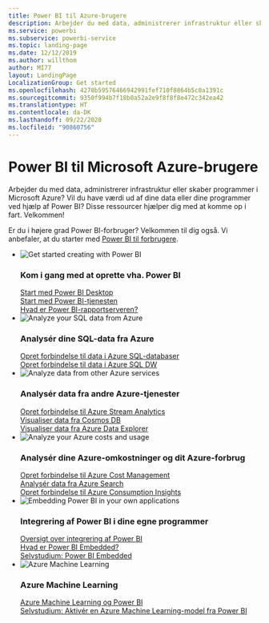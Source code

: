 ```yaml
---
title: Power BI til Azure-brugere
description: Arbejder du med data, administrerer infrastruktur eller skaber programmer i Microsoft Azure?
ms.service: powerbi
ms.subservice: powerbi-service
ms.topic: landing-page
ms.date: 12/12/2019
ms.author: willthom
author: MI77
layout: LandingPage
LocalizationGroup: Get started
ms.openlocfilehash: 4278b59576466942991fef710f8864b5c0a1391c
ms.sourcegitcommit: 9350f994b7f18b0a52a2e9f8f8f8e472c342ea42
ms.translationtype: HT
ms.contentlocale: da-DK
ms.lasthandoff: 09/22/2020
ms.locfileid: "90860756"
---
```

# <a name="power-bi-for-microsoft-azure-users"></a>Power BI til Microsoft Azure-brugere 

Arbejder du med data, administrerer infrastruktur eller skaber programmer i Microsoft Azure? Vil du have værdi ud af dine data eller dine programmer ved hjælp af Power BI? Disse ressourcer hjælper dig med at komme op i fart. Velkommen!

Er du i højere grad Power BI-forbruger? Velkommen til dig også. Vi anbefaler, at du starter med [Power BI til forbrugere](../consumer/index.yml).

<ul class="panelContent cardsF"> 
            <li> 
                  <div class="cardSize"> 
                        <div class="cardPadding"> 
                              <div class="card"> 
                                    <div class="cardImageOuter">
                                          <div class="cardImage">
                                                <img alt="Get started creating with Power BI" src="media/power-bi-creator-landing/power-bi-designer-get-started.svg" data-linktype="relative-path">
                                          </div>
                                    </div>
                                    <div class="cardText"> 
                                          <h3>Kom i gang med at oprette vha. Power BI</h3> 
                                          <p></p>
                                               <a href="../fundamentals/desktop-what-is-desktop.md">Start med Power BI Desktop</a><br/> 
                                               <a href="../fundamentals/power-bi-overview.md">Start med Power BI-tjenesten</a><br/> 
                                               <a href="../report-server/get-started.md">Hvad er Power BI-rapportserveren?</a>
                                    </div> 
                              </div> 
                        </div> 
                  </div> 
            </li>
            <li> 
                  <div class="cardSize"> 
                        <div class="cardPadding"> 
                              <div class="card"> 
                                    <div class="cardImageOuter">
                                          <div class="cardImage">
                                                <img alt="Analyze your SQL data from Azure" src="media/power-bi-creator-landing/power-bi-designer-transform-shape-data.svg" data-linktype="relative-path">
                                          </div>
                                    </div>
                                    <div class="cardText"> 
                                          <h3>Analysér dine SQL-data fra Azure</h3> 
                                          <p></p>
                                                <a href="service-azure-sql-database-with-direct-connect.md">Opret forbindelse til data i Azure SQL-databaser</a><br/> 
                                                <a href="service-azure-sql-data-warehouse-with-direct-connect.md">Opret forbindelse til data i Azure SQL DW</a> 
                                    </div> 
                              </div> 
                        </div> 
                  </div> 
            </li>
            <li> 
                  <div class="cardSize"> 
                        <div class="cardPadding"> 
                              <div class="card"> 
                                    <div class="cardImageOuter">
                                          <div class="cardImage">
                                                <img alt="Analyze data from other Azure services" src="media/power-bi-creator-landing/power-bi-designer-connect-data.svg" data-linktype="relative-path">
                                          </div>
                                    </div>
                                    <div class="cardText"> 
                                          <h3>Analysér data fra andre Azure-tjenester</h3> 
                                          <p></p>
                                                <a href="/azure/stream-analytics/stream-analytics-power-bi-dashboard">Opret forbindelse til Azure Stream Analytics</a><br/> 
                                                <a href="/azure/cosmos-db/powerbi-visualize">Visualiser data fra Cosmos DB</a><br/> 
                                                <a href="/azure/data-explorer/visualize-power-bi">Visualiser data fra Azure Data Explorer</a>
                                    </div> 
                              </div> 
                        </div> 
                  </div> 
            </li>
            <li> 
                  <div class="cardSize"> 
                        <div class="cardPadding"> 
                              <div class="card"> 
                                    <div class="cardImageOuter">
                                          <div class="cardImage">
                                                <img alt="Analyze your Azure costs and usage" src="media/power-bi-creator-landing/power-bi-designer-licensing.svg" data-linktype="relative-path">
                                          </div>
                                    </div>
                                    <div class="cardText"> 
                                          <h3>Analysér dine Azure-omkostninger og dit Azure-forbrug</h3> 
                                          <p></p>
                                                <a href="desktop-connect-azure-cost-management.md">Opret forbindelse til Azure Cost Management</a><br/> 
                                                <a href="service-connect-to-azure-search.md">Analysér data fra Azure Search</a><br/> 
                                                <a href="desktop-connect-azure-consumption-insights.md">Opret forbindelse til Azure Consumption Insights</a>
                                    </div> 
                              </div> 
                        </div> 
                  </div> 
            </li>
            <li> 
                  <div class="cardSize"> 
                        <div class="cardPadding"> 
                              <div class="card"> 
                                    <div class="cardImageOuter">
                                          <div class="cardImage">
                                                <img alt="Embedding Power BI in your own applications" src="media/power-bi-creator-landing/power-bi-designer-modeling-data-relationships.svg" data-linktype="relative-path">
                                          </div>
                                    </div>
                                    <div class="cardText"> 
                                          <h3>Integrering af Power BI i dine egne programmer</h3> 
                                          <p></p>
                                                <a href="../developer/embedded/embedding.md">Oversigt over integrering af Power BI</a><br/>
                                                <a href="../developer/embedded/azure-pbie-what-is-power-bi-embedded.md">Hvad er Power BI Embedded?</a><br/> 
                                                <a href="../developer/embedded/embed-sample-for-customers.md">Selvstudium: Power BI Embedded </a> 
                                    </div> 
                              </div> 
                        </div> 
                  </div> 
            </li>
            <li> 
                  <div class="cardSize"> 
                        <div class="cardPadding"> 
                              <div class="card"> 
                                    <div class="cardImageOuter">
                                          <div class="cardImage">
                                                <img alt="Azure Machine Learning" src="media/power-bi-creator-landing/power-bi-designer-create-reports-visuals-dashboards.svg" data-linktype="relative-path">
                                          </div>
                                    </div>
                                    <div class="cardText"> 
                                          <h3>Azure Machine Learning</h3> 
                                          <p></p>
                                                <a href="../transform-model/service-machine-learning-integration.md">Azure Machine Learning og Power BI</a><br/> 
                                                <a href="service-tutorial-invoke-machine-learning-model.md">Selvstudium: Aktivér en Azure Machine Learning-model fra Power BI</a><br/> 
                                    </div> 
                              </div> 
                        </div> 
                  </div> 
            </li>
</ul>
